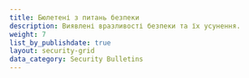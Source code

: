 ```yaml
---
title: Бюлетені з питань безпеки
description: Виявлені вразливості безпеки та їх усунення.
weight: 7
list_by_publishdate: true
layout: security-grid
data_category: Security Bulletins
---
```

